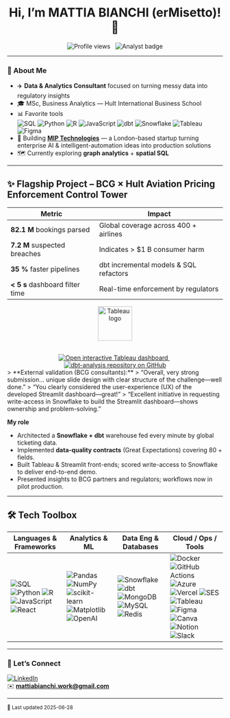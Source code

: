 <h1 align="center">Hi, I’m <strong>MATTIA BIANCHI (erMisetto)!</strong> 👋</h1>

<p align="center">
  <img src="https://komarev.com/ghpvc/?username=erMisettoE&style=flat-square&label=Profile+views" alt="Profile views"> &nbsp;
  <img src="https://img.shields.io/badge/Analyst-%F0%9F%93%8C-blueviolet?logo=data" alt="Analyst badge">
</p>

---

### 🚀 About Me
- ✈️ **Data & Analytics Consultant** focused on turning messy data into regulatory insights  
- 🎓 MSc, Business Analytics — Hult International Business School  
- 📊 Favorite tools  
![SQL](https://img.shields.io/badge/-SQL-336791?logo=postgresql&logoColor=white&style=flat-square)
![Python](https://img.shields.io/badge/-Python-3776AB?logo=python&logoColor=white&style=flat-square)
![R](https://img.shields.io/badge/-R-276DC3?logo=r&logoColor=white&style=flat-square)
![JavaScript](https://img.shields.io/badge/-JavaScript-F7DF1E?logo=javascript&logoColor=black&style=flat-square)
![dbt](https://img.shields.io/badge/-dbt-FF694B?logo=dbt&logoColor=white&style=flat-square)
![Snowflake](https://img.shields.io/badge/-Snowflake-29B5E8?logo=snowflake&logoColor=white&style=flat-square)
![Tableau](https://img.shields.io/badge/-Tableau-E97627?logo=tableau&logoColor=white&style=flat-square)
![Figma](https://img.shields.io/badge/-Figma-F24E1E?logo=figma&logoColor=white&style=flat-square)
- 🚀 Building **[MIP Technologies](https://www.miptechnologies.tech/)** — a London-based startup turning enterprise AI & intelligent-automation ideas into production solutions
- 🗺️ Currently exploring **graph analytics** + **spatial SQL**

---

## ✨ Flagship Project – BCG × Hult Aviation Pricing Enforcement Control Tower

| Metric | Impact |
|--------|--------|
| **82.1 M** bookings parsed | Global coverage across 400 + airlines |
| **7.2 M** suspected breaches | Indicates &gt; \$1 B consumer harm |
| **35 %** faster pipelines | dbt incremental models & SQL refactors |
| **&lt; 5 s** dashboard filter time | Real-time enforcement by regulators |

<div align="center">

  <!-- Tableau logo -->
  <img src="https://img.icons8.com/color/96/tableau-software.png"
       width="80"
       alt="Tableau logo" />

  <br/>

  <!-- Button → interactive dashboard -->
  <a href="https://public.tableau.com/app/profile/mattia.bianchi1534/viz/USAviationPricingDashboard-IdentifyingUnfairPricingStrategies/Overview">
    <img src="https://img.shields.io/badge/OPEN&nbsp;DASHBOARD-Tableau&nbsp;Public-E97627?logo=tableau&logoColor=white&style=for-the-badge"
         alt="Open interactive Tableau dashboard" />
  </a>
  &nbsp;
  <!-- Button → GitHub repo -->
  <a href="https://github.com/erMisetto/dbt-analysis">
    <img src="https://img.shields.io/badge/VIEW&nbsp;CODE-db&nbsp;analysis-181717?logo=github&logoColor=white&style=for-the-badge"
         alt="dbt-analysis repository on GitHub" />
  </a>

</div>
> **External validation (BCG consultants):**  
> “Overall, very strong submission… unique slide design with clear structure of the challenge—well done.”  
> “You clearly considered the user-experience (UX) of the developed Streamlit dashboard—great!”  
> “Excellent initiative in requesting write-access in Snowflake to build the Streamlit dashboard—shows ownership and problem-solving.”

**My role**

* Architected a **Snowflake + dbt** warehouse fed every minute by global ticketing data.  
* Implemented **data-quality contracts** (Great Expectations) covering 80 + fields.  
* Built Tableau & Streamlit front-ends; scored write-access to Snowflake to deliver end-to-end demo.  
* Presented insights to BCG partners and regulators; workflows now in pilot production.  

---

## 🛠 Tech Toolbox

| Languages & Frameworks | Analytics & ML | Data Eng & Databases | Cloud / Ops / Tools |
|------------------------|----------------|----------------------|---------------------|
| ![SQL](https://img.shields.io/badge/-SQL-336791?logo=postgresql&logoColor=white) ![Python](https://img.shields.io/badge/-Python-3776AB?logo=python&logoColor=white) ![R](https://img.shields.io/badge/-R-276DC3?logo=r&logoColor=white) ![JavaScript](https://img.shields.io/badge/-JavaScript-F7DF1E?logo=javascript&logoColor=black) ![React](https://img.shields.io/badge/-React-61DAFB?logo=react&logoColor=black) | ![Pandas](https://img.shields.io/badge/-pandas-150458?logo=pandas&logoColor=white) ![NumPy](https://img.shields.io/badge/-NumPy-013243?logo=numpy&logoColor=white) ![scikit-learn](https://img.shields.io/badge/-sklearn-F7931E?logo=scikitlearn&logoColor=white) ![Matplotlib](https://img.shields.io/badge/-Matplotlib-11557C?logo=plotly&logoColor=white) ![OpenAI](https://img.shields.io/badge/-OpenAI-412991?logo=openai&logoColor=white) | ![Snowflake](https://img.shields.io/badge/-Snowflake-29B5E8?logo=snowflake&logoColor=white) ![dbt](https://img.shields.io/badge/-dbt-FF694B?logo=dbt&logoColor=white) ![MongoDB](https://img.shields.io/badge/-MongoDB-47A248?logo=mongodb&logoColor=white) ![MySQL](https://img.shields.io/badge/-MySQL-4479A1?logo=mysql&logoColor=white) ![Redis](https://img.shields.io/badge/-Redis-DC382D?logo=redis&logoColor=white) | ![Docker](https://img.shields.io/badge/-Docker-2496ED?logo=docker&logoColor=white) ![GitHub Actions](https://img.shields.io/badge/-GitHub%20Actions-2088FF?logo=githubactions&logoColor=white) ![Azure](https://img.shields.io/badge/-Azure-0078D4?logo=microsoftazure&logoColor=white) ![Vercel](https://img.shields.io/badge/-Vercel-000000?logo=vercel&logoColor=white) ![SES](https://img.shields.io/badge/-Amazon%20SES-232F3E?logo=amazonaws&logoColor=white) ![Tableau](https://img.shields.io/badge/-Tableau-E97627?logo=tableau&logoColor=white) ![Figma](https://img.shields.io/badge/-Figma-F24E1E?logo=figma&logoColor=white) ![Canva](https://img.shields.io/badge/-Canva-00C4CC?logo=canva&logoColor=white) ![Notion](https://img.shields.io/badge/-Notion-000000?logo=notion&logoColor=white) ![Slack](https://img.shields.io/badge/-Slack-4A154B?logo=slack&logoColor=white) |
---


### 🤝 Let’s Connect
[![LinkedIn](https://img.shields.io/badge/-LinkedIn-0A66C2?logo=linkedin&logoColor=white)](https://linkedin.com/in/bianchi-mattia/)  
✉️ **mattiabianchi.work@gmail.com**

---

<sup>📝 Last updated 2025-06-28</sup>
